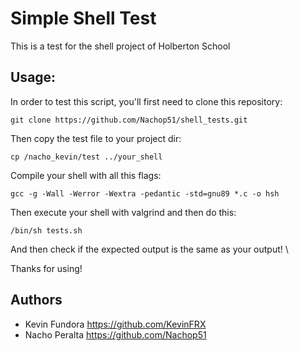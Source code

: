 # Simple Shell Test

This is a test for the shell project of Holberton School

## Usage:
In order to test this script, you'll first need to clone this repository: 
````
git clone https://github.com/Nachop51/shell_tests.git
````
Then copy the test file to your project dir:
````
cp /nacho_kevin/test ../your_shell
````
Compile your shell with all this flags:
````
gcc -g -Wall -Werror -Wextra -pedantic -std=gnu89 *.c -o hsh
````
Then execute your shell with valgrind and then do this:
````
/bin/sh tests.sh
````
And then check if the expected output is the same as your output! \

Thanks for using!
## Authors
* Kevin Fundora <https://github.com/KevinFRX>
* Nacho Peralta <https://github.com/Nachop51>
